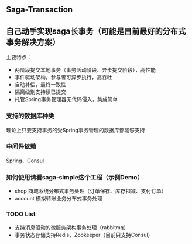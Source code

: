Saga-Transaction
---
## 自己动手实现saga长事务（可能是目前最好的分布式事务解决方案）

主要特点：
- 两阶段提交本地事务（事务活动阶段、异步提交阶段），高性能
- 事件驱动架构，参与者可异步执行，高吞吐
- 自动补偿，最终一致性
- 隔离级别支持读已提交
- 托管Spring事务管理器无代码侵入，集成简单

### 支持的数据库种类

理论上只要支持事务的受Spring事务管理的数据库都能够支持

### 中间件依赖

Spring、Consul

### 如何使用请看saga-simple这个工程（示例Demo）

- shop 商城系统分布式事务处理（订单保存、库存扣减、支付订单）
- account 模拟转账业务分布式事务处理

### TODO List
- 支持消息驱动的微服务架构事务处理（rabbitmq）
- 事务状态存储支持Redis、Zookeeper（目前只支持Consul）
